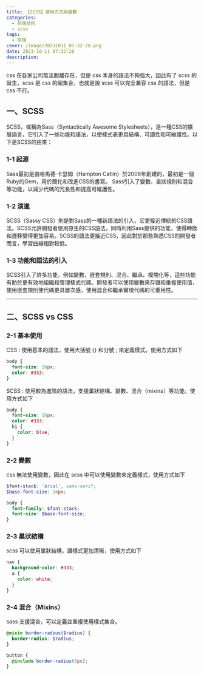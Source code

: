 ```yaml
---
title: 【SCSS】使用方式與變數
categories:
  - 前端技術
  - scss
tags:
  - 前端
cover: /image/20231011_07-32-28.png
date: 2023-10-11 07:32:28
description:
---
```

css 在各家公司無法脫離存在，但是 css 本身的語法不夠強大，因此有了 scss 的誕生，scss 是 css 的超集合，也就是說 scss 可以完全兼容 css 的語法，但是 css 不行。
## 一、SCSS
SCSS，或稱為Sass（Syntactically Awesome Stylesheets），是一種CSS的擴展語言，它引入了一些功能和語法，以使樣式表更具結構、可讀性和可維護性。以下是SCSS的由來：

### 1-1 起源
Sass最初是由哈馬德·卡瑟姆（Hampton Catlin）於2006年創建的，最初是一個Ruby的Gem，用於簡化和改進CSS的書寫。 Sass引入了變數、巢狀規則和混合等功能，以減少代碼的冗長性和提高可維護性。

### 1-2 演進
SCSS（Sassy CSS）則是對Sass的一種新語法的引入，它更接近傳統的CSS語法。SCSS允許開發者使用原生的CSS語法，同時利用Sass提供的功能，使得轉換和遷移變得更加容易。SCSS的語法更接近CSS，因此對於那些熟悉CSS的開發者而言，學習曲線相對較低。

### 1-3 功能和語法的引入
SCSS引入了許多功能，例如變數、嵌套規則、混合、繼承、模塊化等，這些功能有助於更有效地組織和管理樣式代碼。開發者可以使用變數來存儲和重複使用值，使用嵌套規則使代碼更具層次感，使用混合和繼承實現代碼的可重用性。

---

## 二、SCSS vs CSS
### 2-1 基本使用
CSS : 使用基本的語法，使用大括號 {} 和分號 ; 來定義樣式。使用方式如下
```css
body {
  font-size: 16px;
  color: #333;
}
```

SCSS : 使用較為進階的語法，支援巢狀結構、變數、混合（mixins）等功能。使用方式如下
```scss
body {
  font-size: 16px;
  color: #333;
  h1 {
    color: blue;
  }
}
```

### 2-2 變數
css 無法使用變數，因此在 scss 中可以使用變數來定義樣式，使用方式如下
```scss
$font-stack: 'Arial', sans-serif;
$base-font-size: 16px;

body {
  font-family: $font-stack;
  font-size: $base-font-size;
}
```

### 2-3 巢狀結構
scss 可以使用巢狀結構，讓樣式更加清晰，使用方式如下
```scss
nav {
  background-color: #333;
  a {
    color: white;
  }
}

```

### 2-4 混合（Mixins）
sass 支援混合，可以定義並重複使用樣式集合。
```scss
@mixin border-radius($radius) {
  border-radius: $radius;
}

button {
  @include border-radius(5px);
}
```